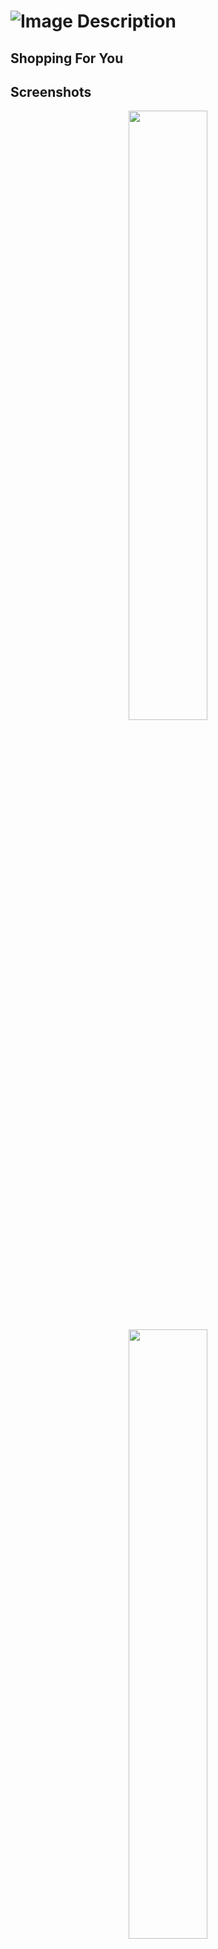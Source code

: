 # ![Image Description]()

## Shopping For You 

## Screenshots
<p align="center">
<img src="/des/video1-1.webm" width="50%"/>
<img src="/des/video2-1.webm" width="50%"/>
</p>

## Installation
Clone repository or download zip file and import into **Android Studio**
```bash
https://github.com/LNMCode/shopping4u.git
```
## About android development

Android software development is the process by which applications are created for devices running the Android operating system. Google states that "Android apps can be written using Kotlin, Java, and C++ languages" using the Android software development kit (SDK), while using other languages is also possible. All non-Java virtual machine (JVM) languages, such as Go, JavaScript, C, C++ or assembly, need the help of JVM language code, that may be supplied by tools, likely with restricted API support. Some programming languages and tools allow cross-platform app support (i.e. for both Android and iOS). Third party tools, development environments, and language support have also continued to evolve and expand since the initial SDK was released in 2008. The official Android app distribution mechanism to end users is Google Play; it also allows staged gradual app release, as well as distribution of pre-release app versions to testers.

## Technical

* [Dart](https://dart.dev/) - A programming language designed for client development, such as for the web and mobile apps. It is developed by Google and can also be used to build server and desktop applications.
* [GetX](https://pub.dev/packages/get) - GetX is an extra-light and powerful solution for Flutter.

<!--<p align="center"><img src="https://github.com/LongNguyen31/Notebooks/blob/main/image3.jpg" alt="" width="300"></p>-->
